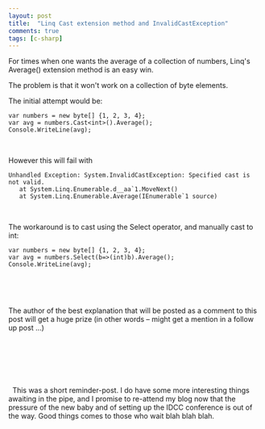 ```yaml
---
layout: post
title:  "Linq Cast extension method and InvalidCastException"
comments: true
tags: [c-sharp]
---
```



For times when one wants the average of a collection of numbers, Linq's Average() extension method is an easy win.



The problem is that it won't work on a collection of byte elements.

The initial attempt would be:

```
var numbers = new byte[] {1, 2, 3, 4};
var avg = numbers.Cast<int>().Average();
Console.WriteLine(avg);
```

&#160;

However this will fail with 

```
Unhandled Exception: System.InvalidCastException: Specified cast is not valid.
   at System.Linq.Enumerable.d__aa`1.MoveNext()
   at System.Linq.Enumerable.Average(IEnumerable`1 source)
```

&#160;

The workaround is to cast using the Select operator, and manually cast to int:

```
var numbers = new byte[] {1, 2, 3, 4};
var avg = numbers.Select(b=>(int)b).Average();
Console.WriteLine(avg);
```

&#160;

&#160;

The author of the best explanation that will be posted as a comment to this post will get a huge prize (in other words – might get a mention in a follow up post …)

&#160;

&#160;

&#160;

&#160;
This was a short reminder-post. I do have some more interesting things awaiting in the pipe, and I promise to re-attend my blog now that the pressure of the new baby and of setting up the IDCC conference is out of the way. Good things comes to those who wait blah blah blah.
